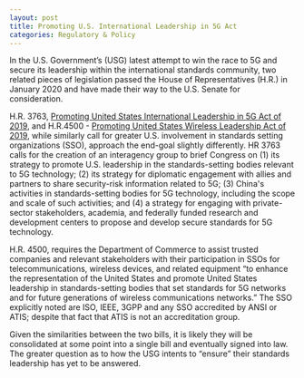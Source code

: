 ```yaml
---
layout: post
title: Promoting U.S. International Leadership in 5G Act
categories: Regulatory & Policy
---
```


In the U.S. Government’s (USG) latest attempt to win the race to 5G and secure its leadership within the international standards community, two related pieces of legislation passed the House of Representatives (H.R.) in January 2020 and have made their way to the U.S. Senate for consideration.

H.R. 3763, [Promoting United States International Leadership in 5G Act of 2019](https://www.govinfo.gov/content/pkg/BILLS-116hr3763rfs/pdf/BILLS-116hr3763rfs.pdf), and H.R.4500 - [Promoting United States Wireless Leadership Act of 2019](https://www.congress.gov/116/bills/hr4500/BILLS-116hr4500rfs.pdf), while similarly call for greater U.S. involvement in standards setting organizations (SSO), approach the end-goal slightly differently.  HR 3763 calls for the creation of an interagency group to brief Congress on (1) its strategy to promote U.S. leadership in the standards-setting bodies relevant to 5G technology; (2) its strategy for diplomatic engagement with allies and partners to share security-risk information related to 5G; (3) China's activities in standards-setting bodies for 5G technology, including the scope and scale of such activities; and (4) a strategy for engaging with private-sector stakeholders, academia, and federally funded research and development centers to propose and develop secure standards for 5G technology.

H.R. 4500, requires the Department of Commerce to assist trusted companies and relevant stakeholders with their participation in SSOs for telecommunications, wireless devices, and related equipment “to enhance the representation of the United States and promote United States leadership in standards-setting bodies that set standards for 5G networks and for future generations of wireless communications networks.”  The SSO explicitly noted are ISO, IEEE, 3GPP and any SSO accredited by ANSI or ATIS; despite that fact that ATIS is not an accreditation group.  

Given the similarities between the two bills, it is likely they will be consolidated at some point into a single bill and eventually signed into law.  The greater question as to how the USG intents to “ensure” their standards leadership has yet to be answered.

